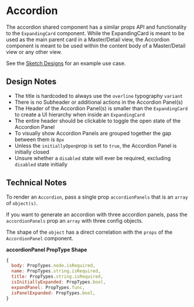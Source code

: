 # Accordion

The accordion shared component has a similar props API and functionality to the `ExpandingCard` component.
While the ExpandingCard is meant to be used as the main parent card in a Master/Detail view, the Accordion component is meant to be used within the content body of a Master/Detail view or any other view.

See the [Sketch Designs](https://www.sketch.com/s/b1684560-808a-4f20-960d-fd3969080240/a/nRlG10d#Inspector) for an example use case.

## Design Notes

- The title is hardcoded to always use the `overline` typography `variant`
- There is no Subheader or additional actions in the Accordion Panel(s)
- The Header of the Accordion Panel(s) is smaller than the `ExpandingCard` to create a UI hierarchy when inside an `ExpandingCard`
- The entire header should be clickable to toggle the open state of the Accordion Panel
- To visually show Accordion Panels are grouped together the gap between them is `8px`
- Unless the `initiallyOpen`prop is set to `true`, the Accordion Panel is initially closed
- Unsure whether a `disabled` state will ever be required, excluding `disabled` state initially

## Technical Notes

To render an `Accordion`, pass a single prop `accordionPanels` that is an `array` of `object(s)`.

If you want to generate an accordion with three accordion panels, pass the `accordionPanels` prop an `array` with three config objects.

The shape of the `object` has a direct correlation with the `props` of the `AccordionPanel` component.

**accordionPanel PropType Shape**

```javascript
{
  body: PropTypes.node.isRequired,
  name: PropTypes.string.isRequired,
  title: PropTypes.string.isRequired,
  isInitiallyExpanded: PropTypes.bool,
  expandPanel: PropTypes.func,
  isPanelExpanded: PropTypes.bool,
}
```
